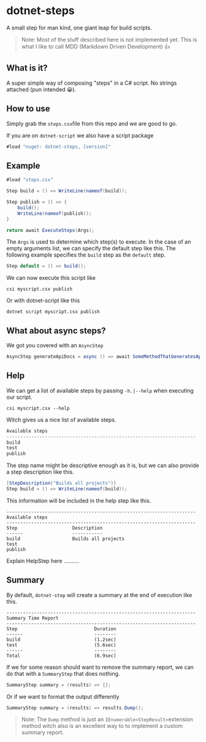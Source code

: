 # dotnet-steps

A small step for man kind, one giant leap for build scripts.

> Note: Most of the stuff described here is not implemented yet. This is what I like to call MDD (Markdown Driven Development) 👍

## What is it?

A super simple way of composing "steps" in a C# script. No strings attached (pun intended 😀).

## How to use

Simply grab the `steps.csx`file from this repo and we are good to go.

If you are on `dotnet-script` we also have a script package 

```c#
#load "nuget: dotnet-steps, [version]"
```



## Example

```c#
#load "steps.csx"

Step build = () => WriteLine(nameof(build));

Step publish = () => {
    build();
    WriteLine(nameof(publish));
}

return await ExecuteSteps(Args);
```

The `Args` is used to determine which step(s) to execute. In the case of an empty arguments list, we can specify the default step like this. The following example specifies the `build` step as the `default` step. 

```C#
Step default = () => build();
```

We can now execute this script like

```shell
csi myscript.csx publish
```

Or with dotnet-script like this

```shell
dotnet script myscript.csx publish
```



## What about async steps?

We got you covered with an `AsyncStep`

```c#
AsyncStep generateApiDocs = async () => await SomeMethodThatGeneratesApiDocs() 
```

## Help

We can get a list of available steps by passing `-h.|--help` when executing our script.

```shell
csi myscript.csx --help
```

Witch gives us a nice list of available steps.

```c#
Available steps
---------------------------------------------------------------------
build
test
publish
```

The step name might be descriptive enough as it is, but we can also provide a step description like this. 

```c#
[StepDescription("Builds all projects")]
Step build = () => WriteLine(nameof(build));
```

This information will be included in the help step like this. 

```
---------------------------------------------------------------------
Available steps
---------------------------------------------------------------------
Step					Description
------					-----------
build					Builds all projects
test
publish
```

Explain HelpStep here ……....



## Summary

By default, `dotnet-step` will create a summary at the end of execution like this.

```shell
---------------------------------------------------------------------
Summary Time Report
---------------------------------------------------------------------
Step							Duration
------							--------
build							(1.2sec)
test							(5.6sec)
------							--------
Total							(6.9sec)
```

If we for some reason should want to remove the summary report, we can do that with a `SummaryStep` that does nothing.

```c#
SummaryStep summary = (results) => {};
```

Or if we want to format the output differently

```C#
SummaryStep summary = (results) => results.Dump(); 
```

> Note: The `Dump` method is just an `IEnumerable<StepResult>`extension method witch also is an excellent way to to implement a custom summary report. 



